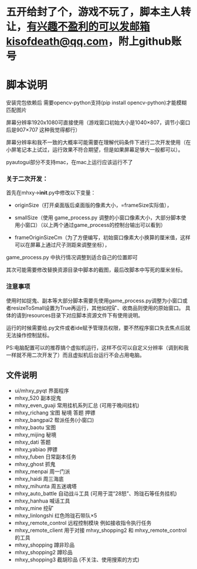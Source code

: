 # 五开给封了个，游戏不玩了，脚本主人转让，有兴趣不盈利的可以发邮箱kisofdeath@qq.com，附上github账号

# 脚本说明

安装完包依赖后 需要opencv-python支持(pip install opencv-python)才能模糊匹配图片

屏幕分辨率1920x1080可直接使用（游戏窗口初始大小是1040×807，调节小窗口后是907×707 这种我觉得都行）

屏幕分辨率和我不一致的大概率可能需要在理解代码条件下进行二次开发使用（在小屏笔记本上试过，运行效果不符合期望，但是如果屏幕足够大一般都可以）。

pyautogui部分不支持mac，在mac上运行应该运行不了

### 关于二次开发：

首先在mhxy->__init__.py中修改以下变量：

* originSize（打开桌面版后桌面版的像素大小，=frameSize实际值），

* smallSize（使用 game_process.py 调整的小窗口像素大小，大部分脚本使用小窗口）（以上两个通过game_process的控制台输出可以看到）

* frameOriginSizeCm（为了方便编写，初始窗口像素大小换算的厘米值，这样可以在屏幕上通过尺子测距来调整坐标），

game_process.py 中执行情况调整到适合自己的位置即可

其次可能需要修改替换资源目录中脚本的截图，最后改脚本中写死的厘米坐标。

### 注意事项

使用时如捉鬼、副本等大部分脚本需要先使用game_process.py调整为小窗口或者resizeToSmall设置为True再运行，其他如挖矿、收商品则使用的原始窗口。
具体的请到resources目录下对应脚本资源文件下有使用说明。

运行的时候需要给.py文件或者ide赋予管理员权限，要不然程序窗口失去焦点后就无法操作控制鼠标。

PS:电脑配置可以的推荐搞个虚拟机运行，这样不仅可以自定义分辨率（调到和我一样就不用二次开发了）而且虚拟机后台运行不会占用电脑。

## 文件说明
* ui/mhxy_pyqt 界面程序
* mhxy_520 副本捉鬼
* mhxy_even_guaji 常用挂机系列汇总 (可用于晚间挂机)
* mhxy_richang 宝图 秘境 答题 押镖
* mhxy_bangpai2 帮派任务(小窗口)
* mhxy_baotu 宝图
* mhxy_mijing 秘境
* mhxy_dati 答题
* mhxy_yabiao 押镖
* mhxy_fuben 日常副本任务
* mhxy_ghost 抓鬼
* mhxy_menpai 周一门派
* mhxy_haidi 周三海底
* mhxy_mihunta 周五迷魂塔
* mhxy_auto_battle 自动战斗工具 (可用于混“28怒”、玲珑石等任务挂机)
* mhxy_hanhua 喊话工具
* mhxy_mine 挖矿
* mhxy_linlongshi 红色玲珑石带队×5
* mhxy_remote_control 远程控制模块 例如接收指令执行任务
* mhxy_remote_client 用于对接 mhxy_shopping2 和 mhxy_remote_control 的工具
* mhxy_shopping 蹲非珍品
* mhxy_shopping2 蹲珍品
* mhxy_shopping3 截胡珍品 (不关注、使用搜索的方式)

